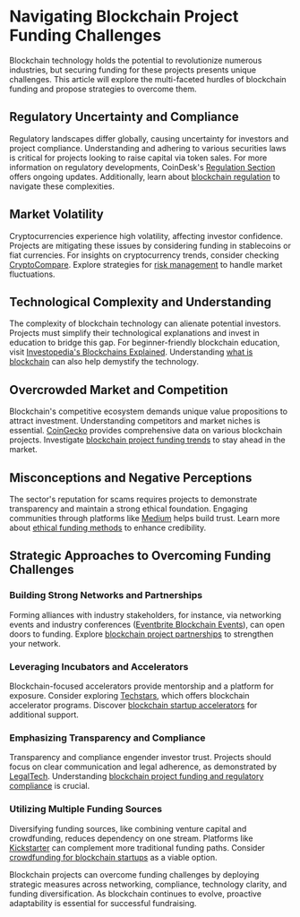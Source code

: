 # Navigating Blockchain Project Funding Challenges

Blockchain technology holds the potential to revolutionize numerous industries, but securing funding for these projects presents unique challenges. This article will explore the multi-faceted hurdles of blockchain funding and propose strategies to overcome them.

## Regulatory Uncertainty and Compliance

Regulatory landscapes differ globally, causing uncertainty for investors and project compliance. Understanding and adhering to various securities laws is critical for projects looking to raise capital via token sales. For more information on regulatory developments, CoinDesk's [Regulation Section](https://www.coindesk.com/regulation/) offers ongoing updates. Additionally, learn about [blockchain regulation](https://www.license-token.com/wiki/blockchain-regulation) to navigate these complexities.

## Market Volatility

Cryptocurrencies experience high volatility, affecting investor confidence. Projects are mitigating these issues by considering funding in stablecoins or fiat currencies. For insights on cryptocurrency trends, consider checking [CryptoCompare](https://www.cryptocompare.com/). Explore strategies for [risk management](https://www.license-token.com/wiki/risk-management-strategies) to handle market fluctuations.

## Technological Complexity and Understanding

The complexity of blockchain technology can alienate potential investors. Projects must simplify their technological explanations and invest in education to bridge this gap. For beginner-friendly blockchain education, visit [Investopedia's Blockchains Explained](https://www.investopedia.com/terms/b/blockchain.asp). Understanding [what is blockchain](https://www.license-token.com/wiki/what-is-blockchain) can also help demystify the technology.

## Overcrowded Market and Competition

Blockchain's competitive ecosystem demands unique value propositions to attract investment. Understanding competitors and market niches is essential. [CoinGecko](https://www.coingecko.com/) provides comprehensive data on various blockchain projects. Investigate [blockchain project funding trends](https://www.license-token.com/wiki/blockchain-project-funding-trends) to stay ahead in the market.

## Misconceptions and Negative Perceptions

The sector's reputation for scams requires projects to demonstrate transparency and maintain a strong ethical foundation. Engaging communities through platforms like [Medium](https://medium.com/) helps build trust. Learn more about [ethical funding methods](https://www.license-token.com/wiki/ethical-funding-methods) to enhance credibility.

## Strategic Approaches to Overcoming Funding Challenges

### Building Strong Networks and Partnerships

Forming alliances with industry stakeholders, for instance, via networking events and industry conferences ([Eventbrite Blockchain Events](https://www.eventbrite.com/d/online/blockchain/)), can open doors to funding. Explore [blockchain project partnerships](https://www.license-token.com/wiki/blockchain-project-partnerships) to strengthen your network.

### Leveraging Incubators and Accelerators

Blockchain-focused accelerators provide mentorship and a platform for exposure. Consider exploring [Techstars](https://www.techstars.com/programs), which offers blockchain accelerator programs. Discover [blockchain startup accelerators](https://www.license-token.com/wiki/blockchain-startup-accelerators) for additional support.

### Emphasizing Transparency and Compliance

Transparency and compliance engender investor trust. Projects should focus on clear communication and legal adherence, as demonstrated by [LegalTech](https://www.legalzoom.com/). Understanding [blockchain project funding and regulatory compliance](https://www.license-token.com/wiki/blockchain-project-funding-and-regulatory-compliance) is crucial.

### Utilizing Multiple Funding Sources

Diversifying funding sources, like combining venture capital and crowdfunding, reduces dependency on one stream. Platforms like [Kickstarter](https://www.kickstarter.com/) can complement more traditional funding paths. Consider [crowdfunding for blockchain startups](https://www.license-token.com/wiki/crowdfunding-for-blockchain-startups) as a viable option.

Blockchain projects can overcome funding challenges by deploying strategic measures across networking, compliance, technology clarity, and funding diversification. As blockchain continues to evolve, proactive adaptability is essential for successful fundraising.